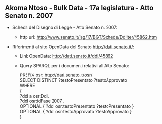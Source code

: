 ## Akoma Ntoso - Bulk Data - 17a legislatura - Atto Senato n. 2007 ##

* Scheda del Disegno di Legge - Atto Senato n. 2007:
	* http url: http://www.senato.it/leg/17/BGT/Schede/Ddliter/45862.htm

* Riferimenti al sito OpenData del Senato http://dati.senato.it/:
	* Link OpenData: http://dati.senato.it/ddl/45862
	* Query SPARQL per i documenti relativi all'Atto Senato:

        PREFIX osr: <http://dati.senato.it/osr/>  
		SELECT DISTINCT ?testoPresentato ?testoApprovato  
		WHERE  
		{  
		    ?ddl a osr:Ddl.  
		    ?ddl osr:idFase 2007 .  
		    OPTIONAL { ?ddl osr:testoPresentato ?testoPresentato }  
		    OPTIONAL { ?ddl osr:testoApprovato ?testoApprovato }  
		}
		